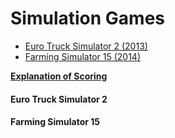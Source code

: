 # Simulation Games

* [Euro Truck Simulator 2 (2013)](#euro-truck-simulator-2)
* [Farming Simulator 15 (2014)](#farming-simulator-15)

[**Explanation of Scoring**](https://aureliussr.github.io/aurelius-reviews/rubric)


#### Euro Truck Simulator 2

#### Farming Simulator 15
